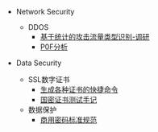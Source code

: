 
- Network Security
  - DDOS
    - [基于统计的攻击流量类型识别-调研](/network-security/ddos-research-1.md)
    - [P0F分析](/network-security/p0f-analysis.md)

- Data Security
  - SSL数字证书
    - [生成各种证书的快捷命令](/data-security/ssl-tutorial.md)
    - [国密证书测试手记](/data-security/gmssl-tutorial.md)
  - 数据保护
    - [商用密码标准规范](/data-security/gmt-standard.md)
